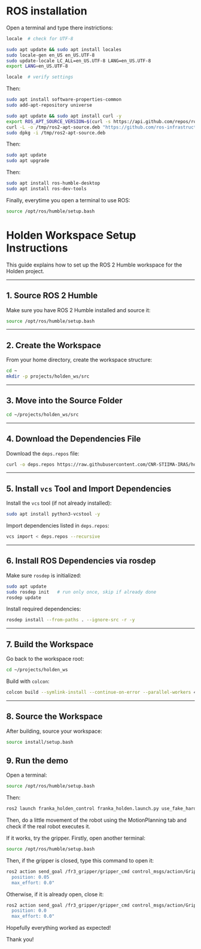 # ROS installation
Open a terminal and type there instrictions:

```bash
locale  # check for UTF-8

sudo apt update && sudo apt install locales
sudo locale-gen en_US en_US.UTF-8
sudo update-locale LC_ALL=en_US.UTF-8 LANG=en_US.UTF-8
export LANG=en_US.UTF-8

locale  # verify settings
```

Then: 
```bash
sudo apt install software-properties-common
sudo add-apt-repository universe

sudo apt update && sudo apt install curl -y
export ROS_APT_SOURCE_VERSION=$(curl -s https://api.github.com/repos/ros-infrastructure/ros-apt-source/releases/latest | grep -F "tag_name" | awk -F\" '{print $4}')
curl -L -o /tmp/ros2-apt-source.deb "https://github.com/ros-infrastructure/ros-apt-source/releases/download/${ROS_APT_SOURCE_VERSION}/ros2-apt-source_${ROS_APT_SOURCE_VERSION}.$(. /etc/os-release && echo ${UBUNTU_CODENAME:-${VERSION_CODENAME}})_all.deb"
sudo dpkg -i /tmp/ros2-apt-source.deb
```

Then:
```bash
sudo apt update
sudo apt upgrade
```

Then:
```bash
sudo apt install ros-humble-desktop
sudo apt install ros-dev-tools
```

Finally, everytime you open a terminal to use ROS:
```bash 
source /opt/ros/humble/setup.bash
```

# Holden Workspace Setup Instructions

This guide explains how to set up the ROS 2 Humble workspace for the Holden project.

---

## 1. Source ROS 2 Humble
Make sure you have ROS 2 Humble installed and source it:
```bash
source /opt/ros/humble/setup.bash
```

---

## 2. Create the Workspace
From your home directory, create the workspace structure:
```bash
cd ~
mkdir -p projects/holden_ws/src
```

---

## 3. Move into the Source Folder
```bash
cd ~/projects/holden_ws/src
```

---

## 4. Download the Dependencies File
Download the `deps.repos` file:
```bash
curl -o deps.repos https://raw.githubusercontent.com/CNR-STIIMA-IRAS/holden_control/test_real_franka/deps.repos

```

---

## 5. Install `vcs` Tool and Import Dependencies
Install the `vcs` tool (if not already installed):
```bash
sudo apt install python3-vcstool -y
```

Import dependencies listed in `deps.repos`:
```bash
vcs import < deps.repos --recursive
```

---

## 6. Install ROS Dependencies via rosdep
Make sure `rosdep` is initialized:
```bash
sudo apt update
sudo rosdep init   # run only once, skip if already done
rosdep update
```

Install required dependencies:
```bash
rosdep install --from-paths . --ignore-src -r -y
```

---

## 7. Build the Workspace
Go back to the workspace root:
```bash
cd ~/projects/holden_ws
```

Build with `colcon`:
```bash
colcon build --symlink-install --continue-on-error --parallel-workers 4
```

---

## 8. Source the Workspace
After building, source your workspace:
```bash
source install/setup.bash
```
<!-- You may want to add this line to your `~/.bashrc` to make it permanent. -->

## 9. Run the demo
Open a terminal:

```bash
source /opt/ros/humble/setup.bash
```

Then: 

```bash
ros2 launch franka_holden_control franka_holden.launch.py use_fake_hardware:=false robot_ip:=<insert robot ip> 
```

Then, do a little movement of the robot using the MotionPlanning tab and check if the real robot executes it.

If it works, try the gripper.
Firstly, open another terminal:

```bash
source /opt/ros/humble/setup.bash
```
Then, if the gripper is closed, type this command to open it:

```bash
ros2 action send_goal /fr3_gripper/gripper_cmd control_msgs/action/GripperCommand "command:
  position: 0.05
  max_effort: 0.0" 
```

Otherwise, if it is already open, close it:

```bash
ros2 action send_goal /fr3_gripper/gripper_cmd control_msgs/action/GripperCommand "command:
  position: 0.0
  max_effort: 0.0" 
```

Hopefully everything worked as expected!

Thank you!